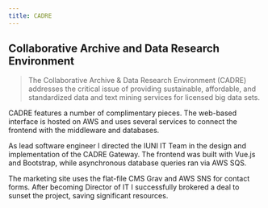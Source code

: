 ```yaml
---
title: CADRE
---
```


## Collaborative Archive and Data Research Environment

 > The Collaborative Archive & Data Research Environment (CADRE) addresses the critical issue of providing sustainable, affordable, and standardized data and text mining services for licensed big data sets.

CADRE features a number of complimentary pieces. The web-based interface is hosted on AWS and uses several services to connect the frontend with the middleware and databases.

As lead software engineer I directed the IUNI IT Team in the design and implementation of the CADRE Gateway. The frontend was built with Vue.js and Bootstrap, while asynchronous database queries ran via AWS SQS.

The marketing site uses the flat-file CMS Grav and AWS SNS for contact forms. After becoming Director of IT I successfully brokered a deal to sunset the project, saving significant resources.
